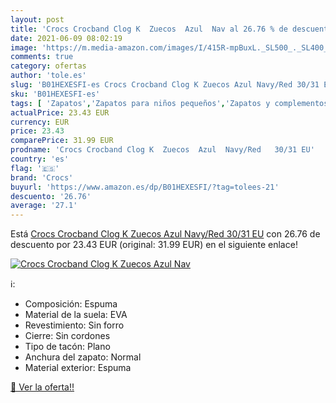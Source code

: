 ```yaml
---
layout: post
title: 'Crocs Crocband Clog K  Zuecos  Azul  Nav al 26.76 % de descuento'
date: 2021-06-09 08:02:19
image: 'https://m.media-amazon.com/images/I/415R-mpBuxL._SL500_._SL400_.jpg'
comments: true
category: ofertas
author: 'tole.es'
slug: 'B01HEXESFI-es Crocs Crocband Clog K Zuecos Azul Navy/Red 30/31 EU'
sku: 'B01HEXESFI-es'
tags: [ 'Zapatos','Zapatos para niños pequeños','Zapatos y complementos','Zuecos y mules para niño','crocs','zuecos', ]
actualPrice: 23.43 EUR
currency: EUR
price: 23.43
comparePrice: 31.99 EUR
prodname: 'Crocs Crocband Clog K  Zuecos  Azul  Navy/Red   30/31 EU'
country: 'es'
flag: '🇪🇸'
brand: 'Crocs'
buyurl: 'https://www.amazon.es/dp/B01HEXESFI/?tag=tolees-21'
descuento: '26.76'
average: '27.1'
---
```


Está [Crocs Crocband Clog K  Zuecos  Azul  Navy/Red   30/31 EU](https://www.amazon.es/dp/B01HEXESFI/?tag=tolees-21) con 26.76 de descuento por 23.43 EUR (original: 31.99 EUR) en el siguiente enlace!

[![Crocs Crocband Clog K  Zuecos  Azul  Nav](https://m.media-amazon.com/images/I/415R-mpBuxL._SL500_._SL400_.jpg)](https://www.amazon.es/dp/B01HEXESFI/?tag=tolees-21)

ℹ️:

- Composición: Espuma
- Material de la suela: EVA
- Revestimiento: Sin forro
- Cierre: Sin cordones
- Tipo de tacón: Plano
- Anchura del zapato: Normal
- Material exterior: Espuma

[🛒 Ver la oferta!!](https://www.amazon.es/dp/B01HEXESFI/?tag=tolees-21)
